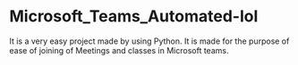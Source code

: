 # Microsoft_Teams_Automated-lol
It is a very easy project made by using Python. It is made for the purpose of ease of joining of Meetings and classes in Microsoft teams. 
